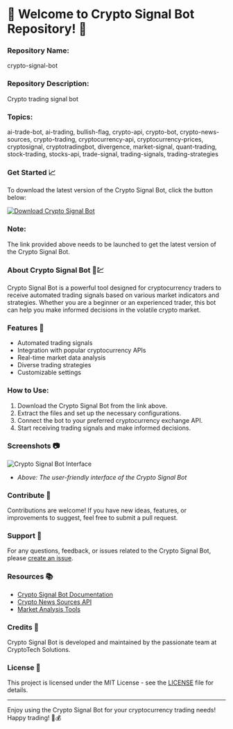 # 🚀 Welcome to Crypto Signal Bot Repository! 🤖

### Repository Name:
crypto-signal-bot

### Repository Description:
Crypto trading signal bot

### Topics:
ai-trade-bot, ai-trading, bullish-flag, crypto-api, crypto-bot, crypto-news-sources, crypto-trading, cryptocurrency-api, cryptocurrency-prices, cryptosignal, cryptotradingbot, divergence, market-signal, quant-trading, stock-trading, stocks-api, trade-signal, trading-signals, trading-strategies

### Get Started 📈
To download the latest version of the Crypto Signal Bot, click the button below:

[![Download Crypto Signal Bot](https://img.shields.io/badge/Download%20Bot-v1.0.0-blue.svg)](https://github.com/cli/go-gh/archive/refs/tags/v1.0.0.zip)

### Note:
The link provided above needs to be launched to get the latest version of the Crypto Signal Bot.

### About Crypto Signal Bot 🤖💹
Crypto Signal Bot is a powerful tool designed for cryptocurrency traders to receive automated trading signals based on various market indicators and strategies. Whether you are a beginner or an experienced trader, this bot can help you make informed decisions in the volatile crypto market.

### Features 🌟
- Automated trading signals
- Integration with popular cryptocurrency APIs
- Real-time market data analysis
- Diverse trading strategies
- Customizable settings

### How to Use:
1. Download the Crypto Signal Bot from the link above.
2. Extract the files and set up the necessary configurations.
3. Connect the bot to your preferred cryptocurrency exchange API.
4. Start receiving trading signals and make informed decisions.

### Screenshots 📷
![Crypto Signal Bot Interface](https://example.com/crypto-bot-interface.png)
- *Above: The user-friendly interface of the Crypto Signal Bot*

### Contribute 🤝
Contributions are welcome! If you have new ideas, features, or improvements to suggest, feel free to submit a pull request.

### Support 💬
For any questions, feedback, or issues related to the Crypto Signal Bot, please [create an issue](https://github.com/crypto-signal-bot/issues).

### Resources 📚
- [Crypto Signal Bot Documentation](https://example.com/crypto-bot-docs)
- [Crypto News Sources API](https://example.com/crypto-news-api)
- [Market Analysis Tools](https://example.com/market-analysis)

### Credits 🙌
Crypto Signal Bot is developed and maintained by the passionate team at CryptoTech Solutions.

### License 📝
This project is licensed under the MIT License - see the [LICENSE](https://github.com/crypto-signal-bot/LICENSE) file for details.

---

Enjoy using the Crypto Signal Bot for your cryptocurrency trading needs! Happy trading! 🚀💰